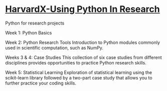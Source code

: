 # [HarvardX-Using Python In Research](https://www.edx.org/course/using-python-for-research)

Python for research projects

Week 1: Python Basics

Week 2: Python Research Tools
Introduction to Python modules commonly used in scientific computation, such as NumPy.
 
Weeks 3 & 4: Case Studies
This collection of six case studies from different disciplines provides opportunities to practice Python research skills.

Week 5: Statistical Learning
Exploration of statistical learning using the scikit-learn library followed by a two-part case study that allows you to further practice your coding skills.
